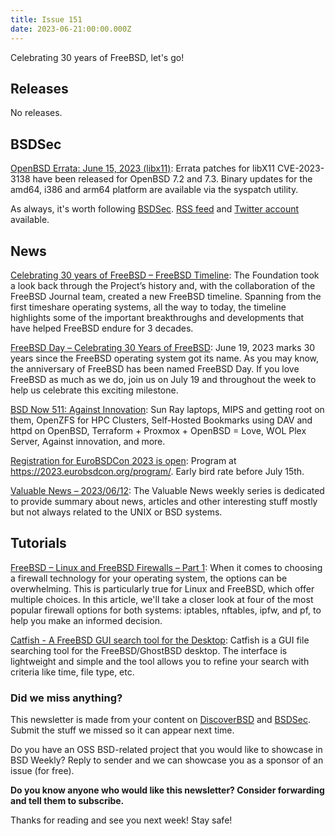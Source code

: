 ```yaml
---
title: Issue 151
date: 2023-06-21:00:00.000Z
---
```


Celebrating 30 years of FreeBSD, let's go!

<!-- more -->


## Releases

No releases.
## BSDSec

[OpenBSD Errata: June 15, 2023 (libx11)](https://bsdsec.net/articles/openbsd-errata-june-15-2023-libx11?utm_source=bsdweekly): Errata patches for libX11 CVE-2023-3138 have been released for OpenBSD 7.2 and 7.3. Binary updates for the amd64, i386 and arm64 platform are available via the syspatch utility.

As always, it's worth following [BSDSec](https://bsdsec.net). [RSS feed](https://bsdsec.net/articles.atom) and [Twitter account](https://twitter.com/bsdsec) available.

## News

[Celebrating 30 years of FreeBSD – FreeBSD Timeline](https://freebsdfoundation.org/blog/celebrating-30-years-of-freebsd-freebsd-timeline/?utm_source=bsdweekly): The Foundation took a look back through the Project’s history and, with the collaboration of the FreeBSD Journal team, created a new FreeBSD timeline. Spanning from the first timeshare operating systems, all the way to today, the timeline highlights some of the important breakthroughs and developments that have helped FreeBSD endure for 3 decades.

[FreeBSD Day – Celebrating 30 Years of FreeBSD](https://freebsdfoundation.org/blog/freebsd-day-celebrating-30-years-of-freebsd/?utm_source=bsdweekly): June 19, 2023 marks 30 years since the FreeBSD operating system got its name. As you may know, the anniversary of FreeBSD has been named FreeBSD Day. If you love FreeBSD as much as we do, join us on July 19 and throughout the week to help us celebrate this exciting milestone.

[BSD Now 511: Against Innovation](https://www.bsdnow.tv/511?utm_source=bsdweekly): Sun Ray laptops, MIPS and getting root on them, OpenZFS for HPC Clusters, Self-Hosted Bookmarks using DAV and httpd on OpenBSD, Terraform + Proxmox + OpenBSD = Love, WOL Plex Server, Against innovation, and more.

[Registration for EuroBSDCon 2023 is open](https://registration.eurobsdcon.org?utm_source=bsdweekly): Program at https://2023.eurobsdcon.org/program/. Early bird rate before July 15th.

[Valuable News – 2023/06/12](https://vermaden.wordpress.com/2023/06/12/valuable-news-2023-06-12/?utm_source=bsdweekly): The Valuable News weekly series is dedicated to provide summary about news, articles and other interesting stuff mostly but not always related to the UNIX or BSD systems.

## Tutorials

[FreeBSD – Linux and FreeBSD Firewalls – Part 1](https://klarasystems.com/articles/freebsd-linux-and-freebsd-firewalls/?utm_source=bsdweekly): When it comes to choosing a firewall technology for your operating system, the options can be overwhelming. This is particularly true for Linux and FreeBSD, which offer multiple choices. In this article, we'll take a closer look at four of the most popular firewall options for both systems: iptables, nftables, ipfw, and pf, to help you make an informed decision.

[Catfish - A FreeBSD GUI search tool for the Desktop](https://www.youtube.com/watch?v=V73x1JOs3M8&utm_source=bsdweekly): Catfish is a GUI file searching tool for the FreeBSD/GhostBSD desktop. The interface is lightweight and simple and the tool allows you to refine your search with criteria like time, file type, etc.

### Did we miss anything?

This newsletter is made from your content on [DiscoverBSD](https://discoverbsd.com) and [BSDSec](https://bsdsec.net). Submit the stuff we missed so it can appear next time.

Do you have an OSS BSD-related project that you would like to showcase in BSD Weekly? Reply to sender and we can showcase you as a sponsor of an issue (for free).

**Do you know anyone who would like this newsletter? Consider forwarding and tell them to subscribe.**

Thanks for reading and see you next week! Stay safe!

